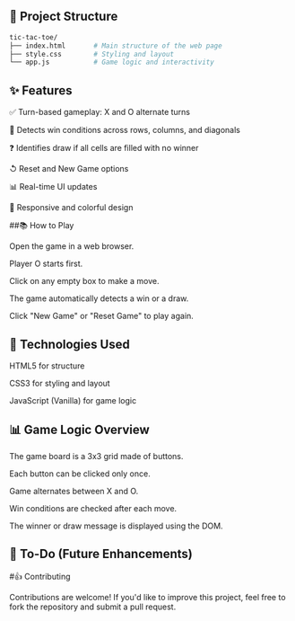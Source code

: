 ## 📁 Project Structure

```bash
tic-tac-toe/
├── index.html       # Main structure of the web page
├── style.css        # Styling and layout
└── app.js           # Game logic and interactivity
```

## ✨ Features

✅ Turn-based gameplay: X and O alternate turns

🎉 Detects win conditions across rows, columns, and diagonals

❓ Identifies draw if all cells are filled with no winner

↺ Reset and New Game options

📊 Real-time UI updates

🌈 Responsive and colorful design

##📚 How to Play

Open the game in a web browser.

Player O starts first.

Click on any empty box to make a move.

The game automatically detects a win or a draw.

Click "New Game" or "Reset Game" to play again.




## 📝 Technologies Used

HTML5 for structure

CSS3 for styling and layout

JavaScript (Vanilla) for game logic

## 📊 Game Logic Overview

The game board is a 3x3 grid made of buttons.

Each button can be clicked only once.

Game alternates between X and O.

Win conditions are checked after each move.

The winner or draw message is displayed using the DOM.

## 📄 To-Do (Future Enhancements)



#👍 Contributing

Contributions are welcome! If you'd like to improve this project, feel free to fork the repository and submit a pull request.



